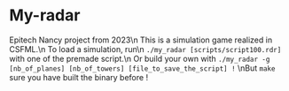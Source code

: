 # My-radar
Epitech Nancy project from 2023\n
This is a simulation game realized in CSFML.\n
To load a simulation, run\n
  ```./my_radar [scripts/script100.rdr] ```
with one of the premade script.\n
Or build your own with
  ```./my_radar -g [nb_of_planes] [nb_of_towers] [file_to_save_the_script] !```
\nBut
  ```make```
sure you have built the binary before !
